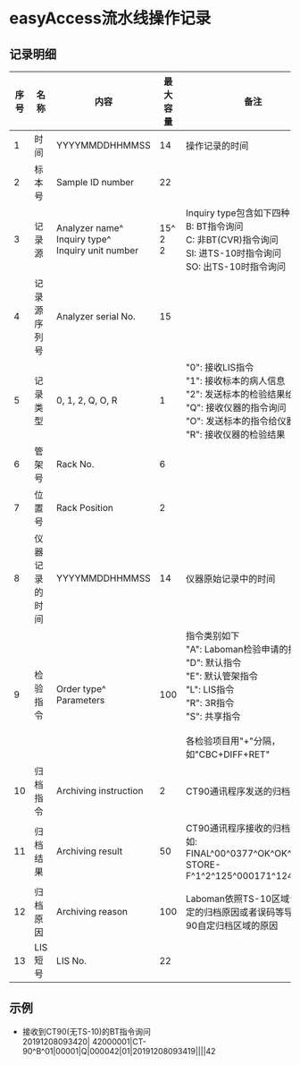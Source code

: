 # easyAccess流水线操作记录
## 记录明细
|序号|名称|内容|最大容量|备注|
|---|---|---|---|---|
|1|时间|YYYYMMDDHHMMSS|14|操作记录的时间|
|2|标本号|Sample ID number|22||
|3|记录源|Analyzer name^<br>Inquiry type^<br>Inquiry unit number|15^<br>2<br>2|Inquiry type包含如下四种<br>B: BT指令询问<br>C: 非BT(CVR)指令询问<br>SI: 进TS-10时指令询问<br>SO: 出TS-10时指令询问|
|4|记录源序列号|Analyzer serial No.|15||
|5|记录类型|0, 1, 2, Q, O, R|1|"0": 接收LIS指令<br>"1": 接收标本的病人信息<br>"2": 发送标本的检验结果给LIS<br>"Q": 接收仪器的指令询问<br>"O": 发送标本的指令给仪器<br>"R": 接收仪器的检验结果|
|6|管架号|Rack No.|6||
|7|位置号|Rack Position|2||
|8|仪器记录的时间|YYYYMMDDHHMMSS|14|仪器原始记录中的时间|
|9|检验指令|Order type^<br>Parameters|100|指令类别如下<br>"A": Laboman检验申请的指令<br>"D": 默认指令<br>"E": 默认管架指令<br>"L": LIS指令<br>"R": 3R指令<br>"S": 共享指令<br><br>各检验项目用"+"分隔，如"CBC+DIFF+RET"|
|10|归档指令|Archiving instruction|2|CT90通讯程序发送的归档指令|
|11|归档结果|Archiving result|50|CT90通讯程序接收的归档结果，如:<br>FINAL^00^0377^OK^OK^OK<br>STORE-F^1^2^125^000171^124^1^OK|
|12|归档原因|Archiving reason|100|Laboman依照TS-10区域设置判定的归档原因或者误码等导致CT-90自定归档区域的原因|
|13|LIS短号|LIS No.|22||
## 示例
- 接收到CT90(无TS-10)的BT指令询问  
  20191208093420|              42000001|CT-90^B^01|00001|Q|000042|01|20191208093419||||42
